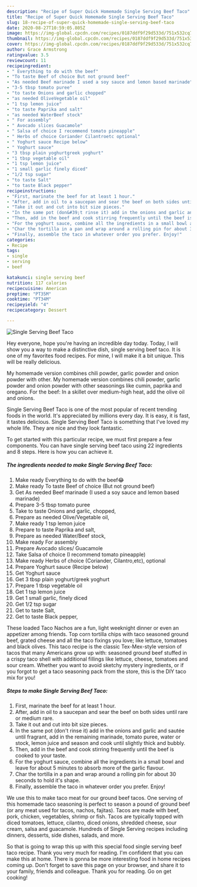 ```yaml
---
description: "Recipe of Super Quick Homemade Single Serving Beef Taco"
title: "Recipe of Super Quick Homemade Single Serving Beef Taco"
slug: 18-recipe-of-super-quick-homemade-single-serving-beef-taco
date: 2020-08-27T10:59:05.805Z
image: https://img-global.cpcdn.com/recipes/0187ddf9f29d533d/751x532cq70/single-serving-beef-taco-recipe-main-photo.jpg
thumbnail: https://img-global.cpcdn.com/recipes/0187ddf9f29d533d/751x532cq70/single-serving-beef-taco-recipe-main-photo.jpg
cover: https://img-global.cpcdn.com/recipes/0187ddf9f29d533d/751x532cq70/single-serving-beef-taco-recipe-main-photo.jpg
author: Grace Armstrong
ratingvalue: 3.5
reviewcount: 11
recipeingredient:
- " Everything to do with the beef"
- "To taste Beef of choice But not ground beef"
- "As needed Beef marinade I used a soy sauce and lemon based marinade"
- "3-5 tbsp tomato puree"
- "to taste Onions and garlic chopped"
- "as needed OliveVegetable oil"
- "1 tsp lemon juice"
- "to taste Paprika and salt"
- "as needed WaterBeef stock"
- " For assembly"
- " Avocado slices Guacamole"
- " Salsa of choice I recommend tomato pineapple"
- " Herbs of choice Coriander Cilantroetc optional"
- " Yoghurt sauce Recipe below"
- " Yoghurt sauce"
- "3 tbsp plain yoghurtgreek yoghurt"
- "1 tbsp vegetable oil"
- "1 tsp lemon juice"
- "1 small garlic finely diced"
- "1/2 tsp sugar"
- "to taste Salt"
- "to taste Black pepper"
recipeinstructions:
- "First, marinate the beef for at least 1 hour."
- "After, add in oil to a saucepan and sear the beef on both sides until rare or medium rare."
- "Take it out and cut into bit size pieces."
- "In the same pot (don&#39;t rinse it) add in the onions and garlic and sautée until fragrant, add in the remaining marinade, tomato puree, water or stock, lemon juice and season and cook until slightly thick and bubbly."
- "Then, add in the beef and cook stirring frequently until the beef is cooked to your taste."
- "For the yoghurt sauce, combine all the ingredients in a small bowl and leave for about 5 minutes to absorb more of the garlic flavour."
- "Char the tortilla in a pan and wrap around a rolling pin for about 30 seconds to hold it&#39;s shape."
- "Finally, assemble the taco in whatever order you prefer. Enjoy!"
categories:
- Recipe
tags:
- single
- serving
- beef

katakunci: single serving beef 
nutrition: 117 calories
recipecuisine: American
preptime: "PT35M"
cooktime: "PT34M"
recipeyield: "4"
recipecategory: Dessert

---
```



![Single Serving Beef Taco](https://img-global.cpcdn.com/recipes/0187ddf9f29d533d/751x532cq70/single-serving-beef-taco-recipe-main-photo.jpg)

Hey everyone, hope you're having an incredible day today. Today, I will show you a way to make a distinctive dish, single serving beef taco. It is one of my favorites food recipes. For mine, I will make it a bit unique. This will be really delicious.

My homemade version combines chili powder, garlic powder and onion powder with other. My homemade version combines chili powder, garlic powder and onion powder with other seasonings like cumin, paprika and oregano. For the beef: In a skillet over medium-high heat, add the olive oil and onions.

Single Serving Beef Taco is one of the most popular of recent trending foods in the world. It's appreciated by millions every day. It is easy, it is fast, it tastes delicious. Single Serving Beef Taco is something that I've loved my whole life. They are nice and they look fantastic.


To get started with this particular recipe, we must first prepare a few components. You can have single serving beef taco using 22 ingredients and 8 steps. Here is how you can achieve it.

<!--inarticleads1-->

##### The ingredients needed to make Single Serving Beef Taco:

1. Make ready  Everything to do with the beef😂
1. Make ready To taste Beef of choice (But not ground beef)
1. Get As needed Beef marinade (I used a soy sauce and lemon based marinade)
1. Prepare 3-5 tbsp tomato puree
1. Take to taste Onions and garlic, chopped,
1. Prepare as needed Olive/Vegetable oil,
1. Make ready 1 tsp lemon juice
1. Prepare to taste Paprika and salt,
1. Prepare as needed Water/Beef stock,
1. Make ready  For assembly
1. Prepare  Avocado slices/ Guacamole
1. Take  Salsa of choice (I recommend tomato pineapple)
1. Make ready  Herbs of choice (Coriander, Cilantro,etc), optional
1. Prepare  Yoghurt sauce (Recipe below)
1. Get  Yoghurt sauce
1. Get 3 tbsp plain yoghurt/greek yoghurt
1. Prepare 1 tbsp vegetable oil
1. Get 1 tsp lemon juice
1. Get 1 small garlic, finely diced
1. Get 1/2 tsp sugar
1. Get to taste Salt,
1. Get to taste Black pepper,


These loaded Taco Nachos are a fun, light weeknight dinner or even an appetizer among friends. Top corn tortilla chips with taco seasoned ground beef, grated cheese and all the taco fixings you love; like lettuce, tomatoes and black olives. This taco recipe is the classic Tex-Mex-style version of tacos that many Americans grow up with: seasoned ground beef stuffed in a crispy taco shell with additional fillings like lettuce, cheese, tomatoes and sour cream. Whether you want to avoid sketchy mystery ingredients, or if you forgot to get a taco seasoning pack from the store, this is the DIY taco mix for you! 

<!--inarticleads2-->

##### Steps to make Single Serving Beef Taco:

1. First, marinate the beef for at least 1 hour.
1. After, add in oil to a saucepan and sear the beef on both sides until rare or medium rare.
1. Take it out and cut into bit size pieces.
1. In the same pot (don&#39;t rinse it) add in the onions and garlic and sautée until fragrant, add in the remaining marinade, tomato puree, water or stock, lemon juice and season and cook until slightly thick and bubbly.
1. Then, add in the beef and cook stirring frequently until the beef is cooked to your taste.
1. For the yoghurt sauce, combine all the ingredients in a small bowl and leave for about 5 minutes to absorb more of the garlic flavour.
1. Char the tortilla in a pan and wrap around a rolling pin for about 30 seconds to hold it&#39;s shape.
1. Finally, assemble the taco in whatever order you prefer. Enjoy!


We use this to make taco meat for our ground beef tacos. One serving of this homemade taco seasoning is perfect to season a pound of ground beef (or any meat used for tacos, nachos, fajitas). Tacos are made with beef, pork, chicken, vegetables, shrimp or fish. Tacos are typically topped with diced tomatoes, lettuce, cilantro, diced onions, shredded cheese, sour cream, salsa and guacamole. Hundreds of Single Serving recipes including dinners, desserts, side dishes, salads, and more. 

So that is going to wrap this up with this special food single serving beef taco recipe. Thank you very much for reading. I'm confident that you can make this at home. There is gonna be more interesting food in home recipes coming up. Don't forget to save this page on your browser, and share it to your family, friends and colleague. Thank you for reading. Go on get cooking!
